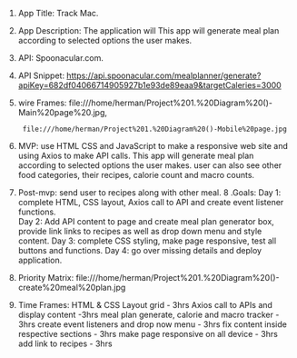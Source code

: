1. App Title: Track Mac.
2. App Description: The application will This app will generate meal plan according to selected options the user makes.
3. API: Spoonacular.com.
4. API Snippet: https://api.spoonacular.com/mealplanner/generate?apiKey=682df04066714905927b1e93de89eaa9&targetCaleries=3000

5. wire Frames: file:///home/herman/Project%201.%20Diagram%20()-Main%20page%20.jpg,

		file:///home/herman/Project%201.%20Diagram%20()-Mobile%20page.jpg

6. MVP: use HTML CSS and JavaScript to make a responsive web site and using Axios to make API calls. This app will 
generate meal plan according to selected options the user makes. user can also see other food categories, their recipes, calorie count and macro counts. 

7. Post-mvp: send user to recipes along with other meal.
8 .Goals: 	Day 1: complete HTML, CSS layout, Axios call to API and create event listener functions. 		
		Day 2: Add API content to page and create meal plan generator box, provide link links to recipes as well 			as drop down menu and style content. 
		Day 3: complete CSS styling, make page responsive, test all buttons and functions.
		Day 4: go over missing details and deploy application.
		
9. Priority Matrix: file:///home/herman/Project%201.%20Diagram%20()-create%20meal%20plan.jpg

10. Time Frames:  HTML & CSS Layout grid  - 3hrs
		Axios call to APIs and display content -3hrs
		meal plan generate, calorie and macro tracker - 3hrs
		create event listeners and drop now menu  -  3hrs
		fix content inside respective sections - 3hrs
		make page responsive on all device - 3hrs
		add link to recipes - 3hrs
